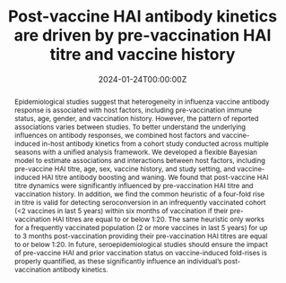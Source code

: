 ---
title: "Post-vaccine HAI antibody kinetics are driven by pre-vaccination HAI titre and vaccine history"
authors:
  - David Hodgson
  - Stephany Sánchez-Ovando
  - Louise Carolan
  - Yi Liu
  - A. Jessica Hadiprodjo
  - Annette Fox
  - Sheena G. Sullivan
  - Adam J. Kucharski
date: "2024-01-24T00:00:00Z"
doi: "https://doi.org/10.1101/2024.01.24.24301614"
publishDate: "2024-01-24T00:00:00Z"
publication_types: ["3"]
publication: In *Vaccine*
publication_short: In *Vaccine*

abstract: |
  Epidemiological studies suggest that heterogeneity in influenza vaccine antibody response is associated with host factors, including pre-vaccination immune status, age, gender, and vaccination history. However, the pattern of reported associations varies between studies. To better understand the underlying influences on antibody responses, we combined host factors and vaccine-induced in-host antibody kinetics from a cohort study conducted across multiple seasons with a unified analysis framework. We developed a flexible Bayesian model to estimate associations and interactions between host factors, including pre-vaccine HAI titre, age, sex, vaccine history, and study setting, and vaccine-induced HAI titre antibody boosting and waning. We found that post-vaccine HAI titre dynamics were significantly influenced by pre-vaccination HAI titre and vaccination history. In addition, we find the common heuristic of a four-fold rise in titre is valid for detecting seroconversion in an infrequently vaccinated cohort (<2 vaccines in last 5 years) within six months of vaccination if their pre-vaccination HAI titres are equal to or below 1:20. The same heuristic only works for a frequently vaccinated population (2 or more vaccines in last 5 years) for up to 3 months post-vaccination providing their pre-vaccination HAI titres are equal to or below 1:20. In future, seroepidemiological studies should ensure the impact of pre-vaccine HAI and prior vaccination status on vaccine-induced fold-rises is properly quantified, as these significantly influence an individual’s post-vaccination antibody kinetics.
summary: |
  This study explores how pre-vaccination HAI titres and vaccination history influence post-vaccine antibody responses in influenza vaccines. It finds that individuals with lower pre-vaccine antibody levels experience a larger and longer-lasting antibody boost after vaccination, while frequent vaccine recipients show a diminished response. The study emphasizes the importance of considering individual pre-vaccine antibody levels and vaccine history when interpreting post-vaccination antibody dynamics.
tags:
  - Influenza
  - Vaccine Response
  - Antibody Kinetics
  - HAI Titre
  - Immunology
  - Bayesian Modeling
featured: true
links:
  - name: "Full Text"
    url: "https://www.sciencedirect.com/science/article/pii/S0264410X24012611?via%3Dihub"
url_code: 'https://github.com/cmmid/ab_boosting_published'

image:
  caption: 'Image credit: [**Unsplash**](https://unsplash.com/photos/s9CC2SKySJM)'
  focal_point: ""
  preview_only: false
projects:
 - imm_sero
slides: ""
---